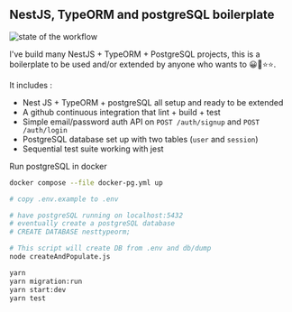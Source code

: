 ## NestJS, TypeORM and postgreSQL boilerplate

![state of the workflow](https://github.com/fabcotech/nest-typeorm-boilerplate/actions/workflows/main.yml/badge.svg)

I've build many NestJS + TypeORM + PostgreSQL projects, this is a boilerplate to
be used and/or extended by anyone who wants to 😀🎈⭐⭐.

It includes :

- Nest JS + TypeORM + postgreSQL all setup and ready to be extended
- A github continuous integration that lint + build + test
- Simple email/password auth API on `POST /auth/signup` and `POST /auth/login`
- PostgreSQL database set up with two tables (`user` and `session`)
- Sequential test suite working with jest

Run postgreSQL in docker

```sh
docker compose --file docker-pg.yml up
```

```sh
# copy .env.example to .env

# have postgreSQL running on localhost:5432
# eventually create a postgreSQL database
# CREATE DATABASE nesttypeorm;

# This script will create DB from .env and db/dump
node createAndPopulate.js

yarn
yarn migration:run
yarn start:dev
yarn test
```
